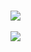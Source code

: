 <div align=left><h1><Beige Jun></h1><div>
<img src="https://github-readme-stats.vercel.app/api/top-langs/?username=BeigeJun&layout=compact"><br><br>
<img src="https://github-readme-stats.vercel.app/api?username=BeigeJun&show_icons=true">
<div align=left><h2><STACKS</h2><div>
